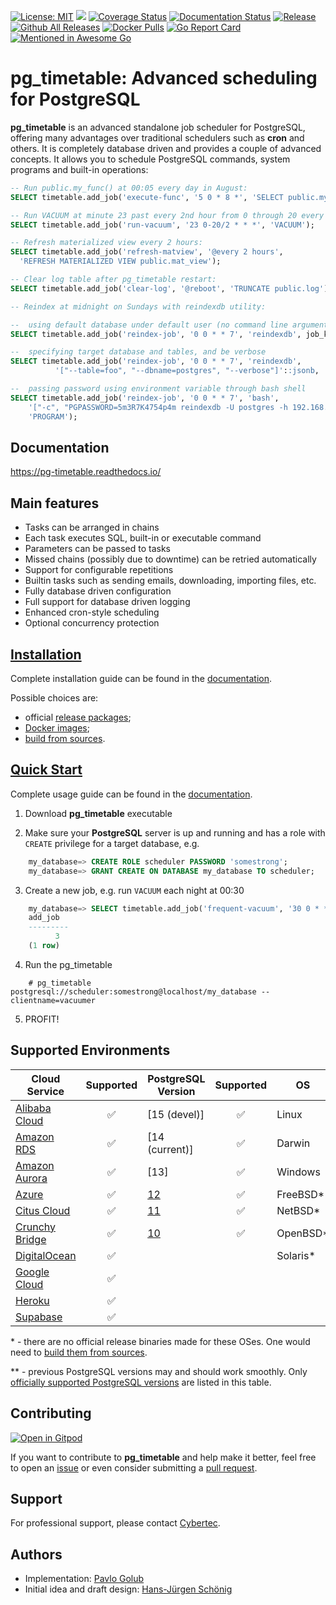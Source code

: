 [![License: MIT](https://img.shields.io/badge/License-MIT-green.svg)](https://opensource.org/licenses/MIT)
![](https://github.com/cybertec-postgresql/pg_timetable/workflows/Go%20Build%20&%20Test/badge.svg)
[![Coverage Status](https://coveralls.io/repos/github/cybertec-postgresql/pg_timetable/badge.svg?branch=master&service=github)](https://coveralls.io/github/cybertec-postgresql/pg_timetable?branch=master)
[![Documentation Status](https://readthedocs.org/projects/pg-timetable/badge/?version=master)](https://pg-timetable.readthedocs.io/en/master/?badge=master)
[![Release](https://img.shields.io/github/v/release/cybertec-postgresql/pg_timetable?include_prereleases)](https://github.com/cybertec-postgresql/pg_timetable/releases)
[![Github All Releases](https://img.shields.io/github/downloads/cybertec-postgresql/pg_timetable/total?style=flat-square)](https://github.com/cybertec-postgresql/pg_timetable/releases)
[![Docker Pulls](https://img.shields.io/docker/pulls/cybertecpostgresql/pg_timetable)](https://hub.docker.com/r/cybertecpostgresql/pg_timetable)
[![Go Report Card](https://goreportcard.com/badge/github.com/cybertec-postgresql/pg_timetable)](https://goreportcard.com/report/github.com/cybertec-postgresql/pg_timetable)
[![Mentioned in Awesome Go](https://awesome.re/mentioned-badge.svg)](https://github.com/avelino/awesome-go)



pg_timetable: Advanced scheduling for PostgreSQL
================================================

**pg_timetable** is an advanced standalone job scheduler for PostgreSQL, offering many advantages over traditional schedulers such as **cron** and others.
It is completely database driven and provides a couple of advanced concepts. It allows you to schedule PostgreSQL commands, system programs and built-in operations:

```sql
-- Run public.my_func() at 00:05 every day in August:
SELECT timetable.add_job('execute-func', '5 0 * 8 *', 'SELECT public.my_func()');

-- Run VACUUM at minute 23 past every 2nd hour from 0 through 20 every day:
SELECT timetable.add_job('run-vacuum', '23 0-20/2 * * *', 'VACUUM');

-- Refresh materialized view every 2 hours:
SELECT timetable.add_job('refresh-matview', '@every 2 hours', 
  'REFRESH MATERIALIZED VIEW public.mat_view');

-- Clear log table after pg_timetable restart:
SELECT timetable.add_job('clear-log', '@reboot', 'TRUNCATE public.log');

-- Reindex at midnight on Sundays with reindexdb utility:

--  using default database under default user (no command line arguments)
SELECT timetable.add_job('reindex-job', '0 0 * * 7', 'reindexdb', job_kind := 'PROGRAM');

--  specifying target database and tables, and be verbose
SELECT timetable.add_job('reindex-job', '0 0 * * 7', 'reindexdb',
          '["--table=foo", "--dbname=postgres", "--verbose"]'::jsonb, 'PROGRAM');

--  passing password using environment variable through bash shell
SELECT timetable.add_job('reindex-job', '0 0 * * 7', 'bash',
    '["-c", "PGPASSWORD=5m3R7K4754p4m reindexdb -U postgres -h 192.168.0.221 -v'::jsonb,
    'PROGRAM');    
```      
## Documentation

https://pg-timetable.readthedocs.io/

## Main features
- Tasks can be arranged in chains
- Each task executes SQL, built-in or executable command
- Parameters can be passed to tasks
- Missed chains (possibly due to downtime) can be retried automatically
- Support for configurable repetitions
- Builtin tasks such as sending emails, downloading, importing files, etc.
- Fully database driven configuration
- Full support for database driven logging
- Enhanced cron-style scheduling
- Optional concurrency protection

## [Installation](https://pg-timetable.readthedocs.io/en/master/installation.html)

Complete installation guide can be found in the [documentation](https://pg-timetable.readthedocs.io/en/master/installation.html).

Possible choices are:
- official [release packages](https://github.com/cybertec-postgresql/pg_timetable/releases);
- [Docker images](https://hub.docker.com/r/cybertecpostgresql/pg_timetable);
- [build from sources](https://pg-timetable.readthedocs.io/en/master/installation.html#build-from-sources).

## [Quick Start](https://pg-timetable.readthedocs.io/en/master/README.html#quick-start)
Complete usage guide can be found in the [documentation](https://pg-timetable.readthedocs.io/en/master/basic_jobs.html).

1. Download **pg_timetable** executable

2. Make sure your **PostgreSQL** server is up and running and has a role with `CREATE` privilege for a target database, e.g.
```sql
    my_database=> CREATE ROLE scheduler PASSWORD 'somestrong';
    my_database=> GRANT CREATE ON DATABASE my_database TO scheduler;
```
3. Create a new job, e.g. run `VACUUM` each night at 00:30
```sql
    my_database=> SELECT timetable.add_job('frequent-vacuum', '30 0 * * *', 'VACUUM');
    add_job
    ---------
          3
    (1 row)
```
4. Run the pg_timetable
```terminal
    # pg_timetable postgresql://scheduler:somestrong@localhost/my_database --clientname=vacuumer
```
5. PROFIT!

## Supported Environments
| Cloud Service    | Supported | PostgreSQL Version | Supported | OS | Supported |
| ---------------- |:---------:| ------------------ |:---------:| -- |:---------:|
| [Alibaba Cloud]  | ✅       | [15 (devel)]   | ✅ | Linux    | ✅ |
| [Amazon RDS]     | ✅       | [14 (current)] | ✅ | Darwin   | ✅ |
| [Amazon Aurora]  | ✅       | [13]           | ✅ | Windows  | ✅ |
| [Azure]          | ✅       | [12]           | ✅ | FreeBSD\*| ✅ |
| [Citus Cloud]    | ✅       | [11]           | ✅ | NetBSD\* | ✅ |
| [Crunchy Bridge] | ✅       | [10]          | ✅ | OpenBSD\*| ✅ | 
| [DigitalOcean]   | ✅       |                |    | Solaris\* | ✅ |
| [Google Cloud]   | ✅       |
| [Heroku]         | ✅       |
| [Supabase]       | ✅       |

\* - there are no official release binaries made for these OSes. One would need to [build them from sources](https://pg-timetable.readthedocs.io/en/master/installation.html#build-from-sources).

\** - previous PostgreSQL versions may and should work smoothly. Only [officially supported PostgreSQL versions](https://www.postgresql.org/support/versioning/) are listed in this table.
      
[Alibaba Cloud]: https://www.alibabacloud.com/help/doc-detail/96715.htm
[Amazon RDS]: https://aws.amazon.com/rds/postgresql/
[Amazon Aurora]: https://aws.amazon.com/rds/aurora/
[Azure]: https://azure.microsoft.com/en-us/services/postgresql/
[Citus Cloud]: https://www.citusdata.com/product/cloud
[Crunchy Bridge]: https://www.crunchydata.com/products/crunchy-bridge/
[DigitalOcean]: https://www.digitalocean.com/products/managed-databases/
[Google Cloud]: https://cloud.google.com/sql/docs/postgres/
[Heroku]: https://elements.heroku.com/addons/heroku-postgresql
[Supabase]: https://supabase.io/docs/guides/database
[14 (devel)]: https://www.postgresql.org/docs/devel/index.html
[13 (current)]: https://www.postgresql.org/docs/13/index.html
[12]: https://www.postgresql.org/docs/12/index.html
[11]: https://www.postgresql.org/docs/11/index.html
[10]: https://www.postgresql.org/docs/10/index.html
[9.6]: https://www.postgresql.org/docs/9.6/index.html
      
[Alibaba Cloud]: https://www.alibabacloud.com/help/doc-detail/96715.htm
[Amazon RDS]: https://aws.amazon.com/rds/postgresql/
[Amazon Aurora]: https://aws.amazon.com/rds/aurora/
[Azure]: https://azure.microsoft.com/en-us/services/postgresql/
[Citus Cloud]: https://www.citusdata.com/product/cloud
[Crunchy Bridge]: https://www.crunchydata.com/products/crunchy-bridge/
[DigitalOcean]: https://www.digitalocean.com/products/managed-databases/
[Google Cloud]: https://cloud.google.com/sql/docs/postgres/
[Heroku]: https://elements.heroku.com/addons/heroku-postgresql
[Supabase]: https://supabase.io/docs/guides/database
[14 (devel)]: https://www.postgresql.org/docs/devel/index.html
[13 (current)]: https://www.postgresql.org/docs/13/index.html
[12]: https://www.postgresql.org/docs/12/index.html
[11]: https://www.postgresql.org/docs/11/index.html
[10]: https://www.postgresql.org/docs/10/index.html
[9.6]: https://www.postgresql.org/docs/9.6/index.html

## Contributing

[![Open in Gitpod](https://gitpod.io/button/open-in-gitpod.svg)](https://gitpod.io/#https://github.com/cybertec-postgresql/pg_timetable)

If you want to contribute to **pg_timetable** and help make it better, feel free to open an [issue][issue] or even consider submitting a [pull request][PR].

[issue]: https://github.com/cybertec-postgresql/pg_timetable/issues
[PR]: https://github.com/cybertec-postgresql/pg_timetable/pulls

## Support

For professional support, please contact [Cybertec](https://www.cybertec-postgresql.com/).

## Authors

- Implementation: [Pavlo Golub](https://github.com/pashagolub)
- Initial idea and draft design: [Hans-Jürgen Schönig](https://github.com/postgresql007)
